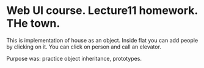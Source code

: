 # Web UI course. Lecture11 homework. THe town.

This is implementation of house as an object.
Inside flat you can add people by clicking on it. 
You can click on person and call an elevator.

Purpose was: practice object inheritance, prototypes.
